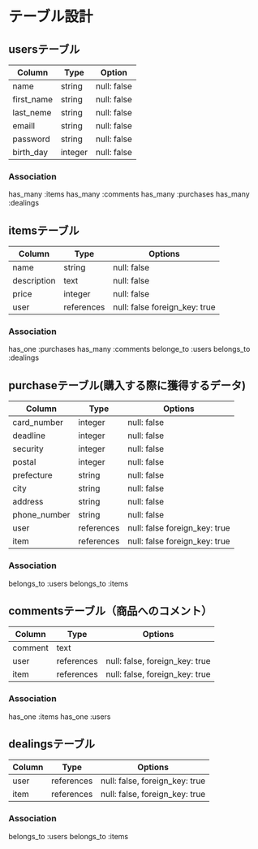 # テーブル設計

## usersテーブル
| Column    | Type    | Option     |
|-----------|---------|------------|
| name      | string  | null: false|
| first_name| string  | null: false|
| last_neme | string  | null: false|
| emaill    | string  | null: false|
| password  | string  | null: false|
| birth_day | integer | null: false|

### Association

has_many :items 
has_many :comments
has_many :purchases
has_many :dealings

## itemsテーブル
| Column      | Type      | Options     |
| ------------| --------- | ----------- |
| name        | string    | null: false |
| description | text      | null: false |
| price       | integer   | null: false |
| user        | references| null: false  foreign_key: true|


### Association

has_one :purchases
has_many :comments
belonge_to :users
belongs_to :dealings

## purchaseテーブル(購入する際に獲得するデータ)

| Column       | Type       | Options     |
| ------------ | ---------- | ----------- |
| card_number  | integer    | null: false |
| deadline     | integer    | null: false |
| security     | integer    | null: false |
| postal       | integer    | null: false |
| prefecture   | string     | null: false |
| city         | string     | null: false |
| address      | string     | null: false |
| phone_number | string     | null: false |
| user         | references | null: false  foreign_key: true|
| item         | references | null: false  foreign_key: true|

### Association
belongs_to :users
belongs_to :items 

## commentsテーブル（商品へのコメント）

| Column  | Type       | Options                        |
| ------- | ---------- | ------------------------------ |
| comment | text       |                                |
| user    | references | null: false, foreign_key: true |
| item    | references | null: false, foreign_key: true |

### Association

has_one :items
has_one :users

 ## dealingsテーブル
| Column  | Type       | Options                        |
| ------- | ---------- | ------------------------------ |
| user    | references | null: false, foreign_key: true |
| item    | references | null: false, foreign_key: true |

### Association
belongs_to :users
belongs_to :items